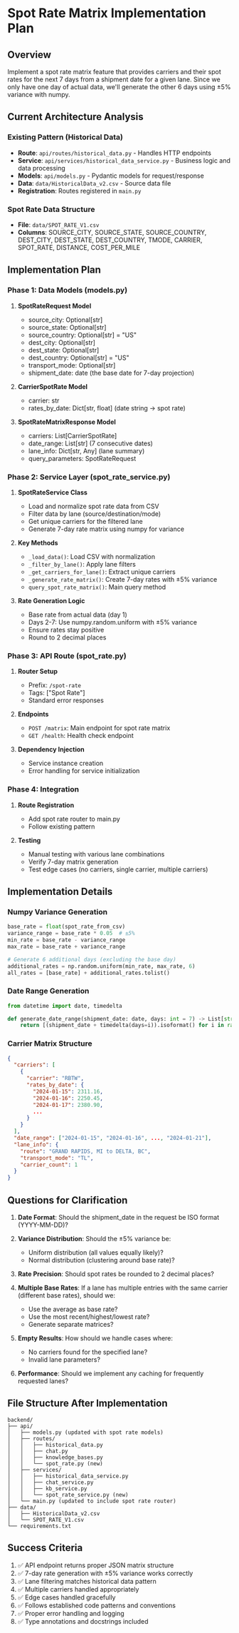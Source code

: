 # Spot Rate Matrix Implementation Plan

## Overview
Implement a spot rate matrix feature that provides carriers and their spot rates for the next 7 days from a shipment date for a given lane. Since we only have one day of actual data, we'll generate the other 6 days using ±5% variance with numpy.

## Current Architecture Analysis

### Existing Pattern (Historical Data)
- **Route**: `api/routes/historical_data.py` - Handles HTTP endpoints
- **Service**: `api/services/historical_data_service.py` - Business logic and data processing
- **Models**: `api/models.py` - Pydantic models for request/response
- **Data**: `data/HistoricalData_v2.csv` - Source data file
- **Registration**: Routes registered in `main.py`

### Spot Rate Data Structure
- **File**: `data/SPOT_RATE_V1.csv`
- **Columns**: SOURCE_CITY, SOURCE_STATE, SOURCE_COUNTRY, DEST_CITY, DEST_STATE, DEST_COUNTRY, TMODE, CARRIER, SPOT_RATE, DISTANCE, COST_PER_MILE

## Implementation Plan

### Phase 1: Data Models (models.py)
1. **SpotRateRequest Model**
   - source_city: Optional[str]
   - source_state: Optional[str] 
   - source_country: Optional[str] = "US"
   - dest_city: Optional[str]
   - dest_state: Optional[str]
   - dest_country: Optional[str] = "US"
   - transport_mode: Optional[str]
   - shipment_date: date (the base date for 7-day projection)

2. **CarrierSpotRate Model**
   - carrier: str
   - rates_by_date: Dict[str, float] (date string -> spot rate)

3. **SpotRateMatrixResponse Model**
   - carriers: List[CarrierSpotRate]
   - date_range: List[str] (7 consecutive dates)
   - lane_info: Dict[str, Any] (lane summary)
   - query_parameters: SpotRateRequest

### Phase 2: Service Layer (spot_rate_service.py)
1. **SpotRateService Class**
   - Load and normalize spot rate data from CSV
   - Filter data by lane (source/destination/mode)
   - Get unique carriers for the filtered lane
   - Generate 7-day rate matrix using numpy for variance

2. **Key Methods**
   - `_load_data()`: Load CSV with normalization
   - `_filter_by_lane()`: Apply lane filters
   - `_get_carriers_for_lane()`: Extract unique carriers
   - `_generate_rate_matrix()`: Create 7-day rates with ±5% variance
   - `query_spot_rate_matrix()`: Main query method

3. **Rate Generation Logic**
   - Base rate from actual data (day 1)
   - Days 2-7: Use numpy.random.uniform with ±5% variance
   - Ensure rates stay positive
   - Round to 2 decimal places

### Phase 3: API Route (spot_rate.py)
1. **Router Setup**
   - Prefix: `/spot-rate`
   - Tags: ["Spot Rate"]
   - Standard error responses

2. **Endpoints**
   - `POST /matrix`: Main endpoint for spot rate matrix
   - `GET /health`: Health check endpoint

3. **Dependency Injection**
   - Service instance creation
   - Error handling for service initialization

### Phase 4: Integration
1. **Route Registration**
   - Add spot rate router to main.py
   - Follow existing pattern

2. **Testing**
   - Manual testing with various lane combinations
   - Verify 7-day matrix generation
   - Test edge cases (no carriers, single carrier, multiple carriers)

## Implementation Details

### Numpy Variance Generation
```python
base_rate = float(spot_rate_from_csv)
variance_range = base_rate * 0.05  # ±5%
min_rate = base_rate - variance_range
max_rate = base_rate + variance_range

# Generate 6 additional days (excluding the base day)
additional_rates = np.random.uniform(min_rate, max_rate, 6)
all_rates = [base_rate] + additional_rates.tolist()
```

### Date Range Generation
```python
from datetime import date, timedelta

def generate_date_range(shipment_date: date, days: int = 7) -> List[str]:
    return [(shipment_date + timedelta(days=i)).isoformat() for i in range(days)]
```

### Carrier Matrix Structure
```json
{
  "carriers": [
    {
      "carrier": "RBTW",
      "rates_by_date": {
        "2024-01-15": 2311.16,
        "2024-01-16": 2250.45,
        "2024-01-17": 2380.90,
        ...
      }
    }
  ],
  "date_range": ["2024-01-15", "2024-01-16", ..., "2024-01-21"],
  "lane_info": {
    "route": "GRAND RAPIDS, MI to DELTA, BC",
    "transport_mode": "TL",
    "carrier_count": 1
  }
}
```

## Questions for Clarification

1. **Date Format**: Should the shipment_date in the request be ISO format (YYYY-MM-DD)?

2. **Variance Distribution**: Should the ±5% variance be:
   - Uniform distribution (all values equally likely)?
   - Normal distribution (clustering around base rate)?

3. **Rate Precision**: Should spot rates be rounded to 2 decimal places?

4. **Multiple Base Rates**: If a lane has multiple entries with the same carrier (different base rates), should we:
   - Use the average as base rate?
   - Use the most recent/highest/lowest rate?
   - Generate separate matrices?

5. **Empty Results**: How should we handle cases where:
   - No carriers found for the specified lane?
   - Invalid lane parameters?

6. **Performance**: Should we implement any caching for frequently requested lanes?

## File Structure After Implementation
```
backend/
├── api/
│   ├── models.py (updated with spot rate models)
│   ├── routes/
│   │   ├── historical_data.py
│   │   ├── chat.py
│   │   ├── knowledge_bases.py
│   │   └── spot_rate.py (new)
│   ├── services/
│   │   ├── historical_data_service.py
│   │   ├── chat_service.py
│   │   ├── kb_service.py
│   │   └── spot_rate_service.py (new)
│   └── main.py (updated to include spot rate router)
├── data/
│   ├── HistoricalData_v2.csv
│   └── SPOT_RATE_V1.csv
└── requirements.txt
```

## Success Criteria
1. ✅ API endpoint returns proper JSON matrix structure
2. ✅ 7-day rate generation with ±5% variance works correctly
3. ✅ Lane filtering matches historical data pattern
4. ✅ Multiple carriers handled appropriately
5. ✅ Edge cases handled gracefully
6. ✅ Follows established code patterns and conventions
7. ✅ Proper error handling and logging
8. ✅ Type annotations and docstrings included 